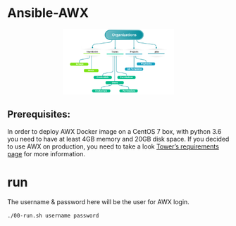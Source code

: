 # Ansible-AWX
<!-- https://medium.com/swlh/ansible-awx-installation-5861b115455a -->

<p align="center">
  <img width="50%" src="./Ansible-AWX-object-hierarchy.png">
</p>

## Prerequisites:
In order to deploy AWX Docker image on a CentOS 7 box, with python 3.6 you need to have at least 4GB memory and 20GB disk space. If you decided to use AWX on production, you need to take a look [Tower’s requirements page](https://docs.ansible.com/ansible-tower/2.2.2/html/installandreference/requirements_refguide.html) for more information.

# run
The username & password here will be the user for AWX login.

```
./00-run.sh username password
```
